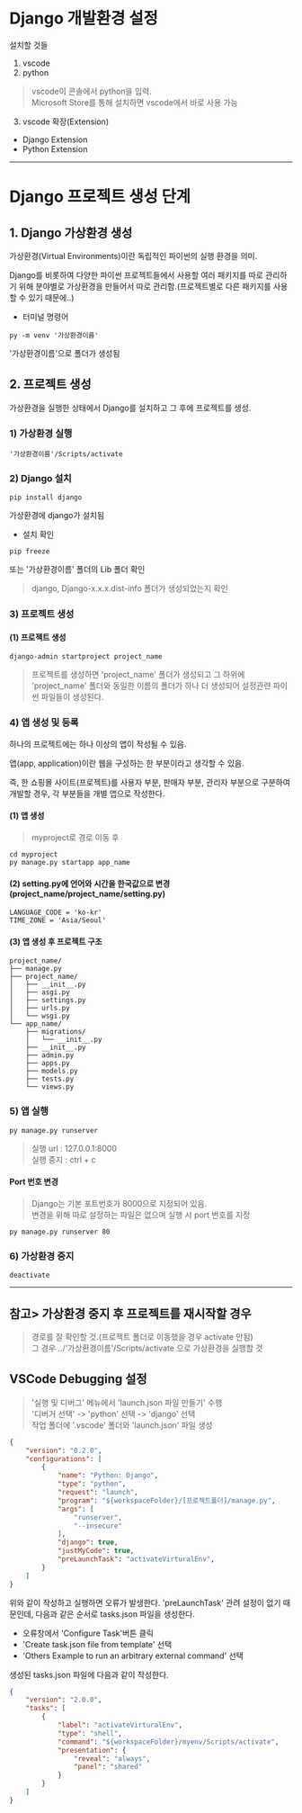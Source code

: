 # Django 개발환경 설정
설치할 것들
1. vscode
2. python
> vscode이 콘솔에서 python을 입력.<br>
> Microsoft Store를 통해 설치하면 vscode에서 바로 사용 가능

3. vscode 확장(Extension) 
* Django Extension
* Python Extension

---
# Django 프로젝트 생성 단계
## 1. Django 가상환경 생성
가상환경(Virtual Environments)이란 독립적인 파이썬의 실행 환경을 의미.

Django를 비롯하여 다양한 파이썬 프로젝트들에서 사용할 여러 패키지를 따로 관리하기 위해 분야별로 가상환경을 만들어서 따로 관리함.(프로젝트별로 다른 패키지를 사용할 수 있기 때문에..)

* 터미널 명령어

```
py -m venv '가상환경이름'
```

'가상환경이름'으로 폴더가 생성됨

## 2. 프로젝트 생성
가상환경을 실행한 상태에서 Django를 설치하고 그 후에 프로젝트를 생성.
### 1) 가상환경 실행
```
'가상환경이름'/Scripts/activate
```
### 2) Django 설치
```
pip install django
```
가상환경에 django가 설치됨<br>
* 설치 확인
```
pip freeze
```
또는 '가상환경이름' 폴더의 Lib 폴더 확인
> django, Django-x.x.x.dist-info 폴더가 생성되었는지 확인
### 3) 프로젝트 생성
#### (1) 프로젝트 생성
```
django-admin startproject project_name
```
> 프로젝트를 생성하면 'project_name' 폴더가 생성되고 그 하위에 'project_name' 폴더와 동일한 이름의 폴더가 하나 더 생성되어 설정관련 파이썬 파일들이 생성된다.

### 4) 앱 생성 및 등록
하나의 프로젝트에는 하나 이상의 앱이 작성될 수 있음.

앱(app, application)이란 웹을 구성하는 한 부분이라고 생각할 수 있음. 

즉, 한 쇼핑몰 사이트(프로젝트)를 사용자 부분, 판매자 부분, 관리자 부분으로 구분하여 개발할 경우, 각 부분들을 개별 앱으로 작성한다.

#### (1) 앱 생성
> myproject로 경로 이동 후
```
cd myproject
py manage.py startapp app_name
```

#### (2) setting.py에 언어와 시간을 한국값으로 변경(project_name/project_name/setting.py)
```
LANGUAGE_CODE = 'ko-kr'
TIME_ZONE = 'Asia/Seoul'
```

#### (3) 앱 생성 후 프로젝트 구조
```
project_name/
├── manage.py
├── project_name/
│   ├── __init__.py
│   ├── asgi.py
│   ├── settings.py
│   ├── urls.py
│   └── wsgi.py
└── app_name/
    ├── migrations/
    │   └── __init__.py
    ├── __init__.py
    ├── admin.py
    ├── apps.py
    ├── models.py
    ├── tests.py
    └── views.py
```

### 5) 앱 실행
```
py manage.py runserver
```
> 실행 url : 127.0.0.1:8000<br>
> 실행 중지 : ctrl + c
#### Port 번호 변경
> Django는 기본 포트번호가 8000으로 지정되어 있음.<br>
변경을 위해 따로 설정하는 파일은 없으며 실행 시 port 번호를 지정
```
py manage.py runserver 80
```

### 6) 가상환경 중지
```
deactivate
```
---
## 참고> 가상환경 중지 후 프로젝트를 재시작할 경우
> 경로를 잘 확인할 것.(프로젝트 폴더로 이동했을 경우 activate 안됨)<br>
> 그 경우 ../'가상환경이름'/Scripts/activate 으로 가상환경을 실행할 것

## VSCode Debugging 설정
> '실행 및 디버그' 메뉴에서 'launch.json 파일 만들기' 수행<br>
> '디버거 선택' -> 'python' 선택 -> 'django' 선택<br>
> 작업 폴더에 '.vscode' 폴더와 'launch.json' 파일 생성
```json
{
    "version": "0.2.0",
    "configurations": [
        {
            "name": "Python: Django",
            "type": "python",
            "request": "launch",
            "program": "${workspaceFolder}/[프로젝트폴더]/manage.py",
            "args": [
                "runserver",
                "--insecure"
            ],
            "django": true,
            "justMyCode": true,
            "preLaunchTask": "activateVirturalEnv",
        }
    ]
}
```

위와 같이 작성하고 실행하면 오류가 발생한다. 'preLaunchTask' 관려 설정이 없기 때문인데, 다음과 같은 순서로 tasks.json 파일을 생성한다.
* 오류창에서 'Configure Task'버튼 클릭
* 'Create task.json file from template' 선택
* 'Others Example to run an arbitrary external command' 선택

생성된 tasks.json 파일에 다음과 같이 작성한다.
```json
{
    "version": "2.0.0",
    "tasks": [
        {
            "label": "activateVirturalEnv",
            "type": "shell",
            "command": "${workspaceFolder}/myenv/Scripts/activate",
            "presentation": {
                "reveal": "always",
                "panel": "shared"
            }
        }
    ]
}
```
